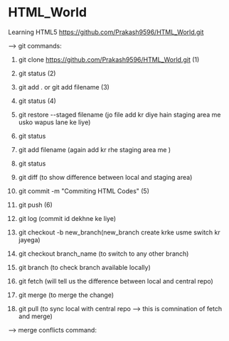 # HTML_World
Learning HTML5
https://github.com/Prakash9596/HTML_World.git
<!-- (Ctrl+K Ctrl+F) To Format the selected text -->
<!-- (Ctrl+K Ctrl+T) To Change the theme -->

--> git commands:
1. git clone https://github.com/Prakash9596/HTML_World.git (1)
2. git status (2)
3. git add . or git add filename (3)
4. git status (4)
5. git restore --staged filename (jo file add kr diye hain staging area me usko wapus lane ke liye)
6. git status
7. git add filename (again add kr rhe staging area me )
8. git status
9. git diff (to show difference between local and staging area)
10. git commit -m "Commiting HTML Codes" (5)
11. git push (6)

12. git log (commit id dekhne ke liye)
13. git checkout -b new_branch(new_branch create krke usme switch kr jayega)
14. git checkout branch_name (to switch to any other branch)
15. git branch (to check branch available locally)
16. git fetch (will tell us the difference between local and central repo)
17. git merge (to merge the change)
18. git pull (to sync local with central repo --> this is comnination of fetch and merge)

--> merge conflicts command: